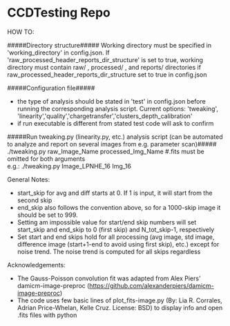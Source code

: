 # CCDTesting Repo

HOW TO:

#####Directory structure#####
Working directory must be specified in 'working_directory' in config.json. If 'raw_processed_header_reports_dir_structure' is set to true, working directory must contain raw/ , processed/ , and reports/ directories if raw_processed_header_reports_dir_structure set to true in config.json

#####Configuration file#####
- the type of analysis should be stated in 'test' in config.json before running the corresponding analysis script. Current options: 'tweaking', 'linearity','quality','chargetransfer','clusters_depth_calibration'
- if run executable is different from stated test code will ask to confirm

#####Run tweaking.py (linearity.py, etc.) analysis script (can be automated to analyze and report on several images from e.g. parameter scan)#####
./tweaking.py       raw_Image_Name        processed_Img_Name   #.fits must be omitted for both arguments    
e.g.: ./tweaking.py Image_LPNHE_16 Img_16

General Notes:
- start_skip for avg and diff starts at 0. If 1 is input, it will start from the second skip
- end_skip also follows the convention above, so for a 1000-skip image it should be set to 999. 
- Setting am impossible value for start/end skip numbers will set start_skip and end_skip to 0 (first skip) and N_tot_skip-1, respectively
- Set start and end skips hold for all processing (avg image, std image, difference image (start+1-end to avoid using first skip), etc.) except for noise trend. The noise trend is computed for all skips regardless

Acknowledgements:
- The Gauss-Poisson convolution fit was adapted from Alex Piers' damicm-image-preproc (https://github.com/alexanderpiers/damicm-image-preproc)
- The code uses few basic lines of plot_fits-image.py (By: Lia R. Corrales, Adrian Price-Whelan, Kelle Cruz. License: BSD) to display info and open .fits files with python
